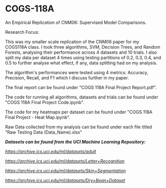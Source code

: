 # COGS-118A
An Empirical Replication of CNM06: Supervised Model Comparisons. 

Research Focus:

This was my smaller scale replication of the CNM06 paper for my COGS118A class. I took three algorithms, SVM, Decision Trees, and Random Forests, analysing their performance across 4 datasets and 10 trials. I also split my data per dataset 4 times using testing partitions of 0.2, 0.3, 0.4, and 0.5 to further analyse what effect, if any, data splitting had on my analysis. 

The algorithm's performances were tested using 4 metrics: Accuracy, Precision, Recall, and F1 which I discuss further in my paper. 

The final report can be found under "COGS 118A Final Project Report.pdf".

The code for running all algorithms, datasets and trials can be found under "COGS 118A Final Project Code.ipynb".

The code for my heatmaps per dataset can be found under "COGS 118A Final Project - Heat Map.ipynb".

Raw Data collected from my analysis can be found under each file titled "Raw Testing Data (Data_Name).xlsx"

***Datasets can be found from the UCI Machine Learning Repository:*** 

*https://archive.ics.uci.edu/ml/datasets/adult*

*https://archive.ics.uci.edu/ml/datasets/Letter+Recognition*

*https://archive.ics.uci.edu/ml/datasets/Skin+Segmentation*

*https://archive.ics.uci.edu/ml/datasets/Dry+Bean+Dataset*





